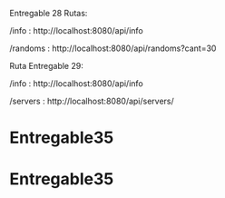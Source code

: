 
Entregable 28 Rutas:

/info : http://localhost:8080/api/info

/randoms : http://localhost:8080/api/randoms?cant=30

Ruta Entregable 29: 

/info : http://localhost:8080/api/info

/servers : http://localhost:8080/api/servers/

# Entregable35
# Entregable35
